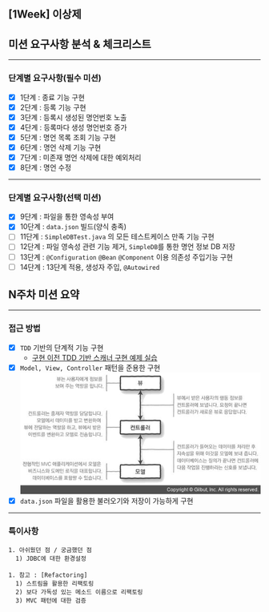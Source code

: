 ## [1Week] 이상제
## 미션 요구사항 분석 & 체크리스트

---

### 단계별 요구사항(필수 미션)
- [x] 1단계 : 종료 기능 구현
- [x] 2단계 : 등록 기능 구현
- [x] 3단계 : 등록시 생성된 명언번호 노출
- [x] 4단계 : 등록마다 생성 명언번호 증가
- [x] 5단계 : 명언 목록 조회 기능 구현
- [x] 6단계 : 명언 삭제 기능 구현
- [x] 7단계 : 미존재 명언 삭제에 대한 예외처리
- [x] 8단계 : 명언 수정
---
### 단계별 요구사항(선택 미션)
- [x] 9단계 : 파일을 통한 영속성 부여
- [x] 10단계 : `data.json` 빌드(양식 충족)
- [ ] 11단계 : `SimpleDBTest.java` 의 모든 테스트케이스 만족 기능 구현
- [ ] 12단계 : 파일 영속성 관련 기능 제거, `SimpleDB`를 통한 명언 정보 DB 저장
- [ ] 13단계 : `@Configuration` `@Bean` `@Component` 이용 의존성 주입기능 구현
- [ ] 14단계 : 13단계 적용, 생성자 주입, `@Autowired`

## N주차 미션 요약

----
### 접근 방법 

* [x] `TDD` 기반의 단계적 기능 구현
  * [구현 이전 TDD 기반 스캐너 구현 예제 실습](https://www.scode.gg/p/13138)
* [x] `Model, View, Controller` 패턴을 준용한 구현    
  ![MVC](MVC.jpg)
* [x] `data.json` 파일을 활용한 불러오기와 저장이 가능하게 구현

---
### 특이사항

```
1. 아쉬웠던 점 / 궁금했던 점
  1) JDBC에 대한 환경설정 

1. 참고 : [Refactoring] 
  1) 스트림을 활용한 리팩토링
  2) 보다 가독성 있는 메소드 이름으로 리팩토링
  3) MVC 패턴에 대한 검증
```